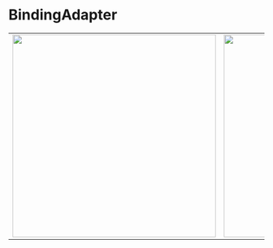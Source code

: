 # BindingAdapter

<table align="start">
  <tr>
    <td><img src="https://github.com/youuungh/android-study-self/assets/97438155/21b81924-5b33-4ac1-813f-5355f3355279" height="400px" /></td>
    <td><img src="https://github.com/youuungh/android-study-self/assets/97438155/94670525-ca9f-46a9-96ca-93331f9cfdff" height="400px" /></td>
  </tr>
</table>
